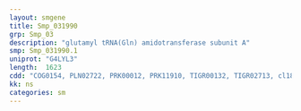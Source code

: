 ```yaml
---
layout: smgene
title: Smp_031990
grp: Smp_03
description: "glutamyl tRNA(Gln) amidotransferase subunit A"
smp: Smp_031990.1
uniprot: "G4LYL3"
length:  1623
cdd: "COG0154, PLN02722, PRK00012, PRK11910, TIGR00132, TIGR02713, cl18951, pfam01425"
kk: ns
categories: sm
---
```


